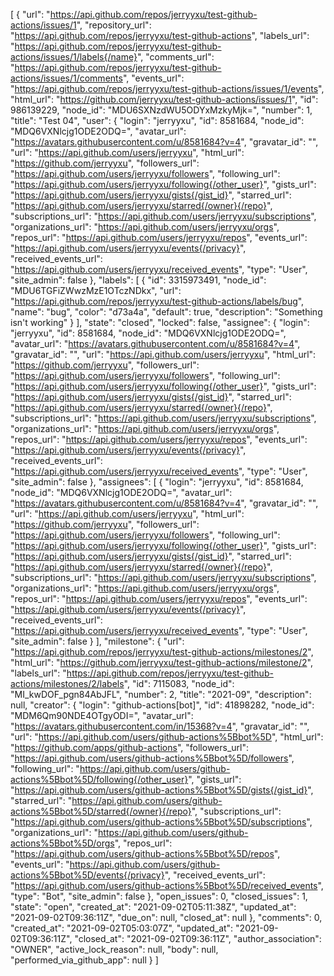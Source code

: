 [
  {
    "url": "https://api.github.com/repos/jerryyxu/test-github-actions/issues/1",
    "repository_url": "https://api.github.com/repos/jerryyxu/test-github-actions",
    "labels_url": "https://api.github.com/repos/jerryyxu/test-github-actions/issues/1/labels{/name}",
    "comments_url": "https://api.github.com/repos/jerryyxu/test-github-actions/issues/1/comments",
    "events_url": "https://api.github.com/repos/jerryyxu/test-github-actions/issues/1/events",
    "html_url": "https://github.com/jerryyxu/test-github-actions/issues/1",
    "id": 986139229,
    "node_id": "MDU6SXNzdWU5ODYxMzkyMjk=",
    "number": 1,
    "title": "Test 04",
    "user": {
      "login": "jerryyxu",
      "id": 8581684,
      "node_id": "MDQ6VXNlcjg1ODE2ODQ=",
      "avatar_url": "https://avatars.githubusercontent.com/u/8581684?v=4",
      "gravatar_id": "",
      "url": "https://api.github.com/users/jerryyxu",
      "html_url": "https://github.com/jerryyxu",
      "followers_url": "https://api.github.com/users/jerryyxu/followers",
      "following_url": "https://api.github.com/users/jerryyxu/following{/other_user}",
      "gists_url": "https://api.github.com/users/jerryyxu/gists{/gist_id}",
      "starred_url": "https://api.github.com/users/jerryyxu/starred{/owner}{/repo}",
      "subscriptions_url": "https://api.github.com/users/jerryyxu/subscriptions",
      "organizations_url": "https://api.github.com/users/jerryyxu/orgs",
      "repos_url": "https://api.github.com/users/jerryyxu/repos",
      "events_url": "https://api.github.com/users/jerryyxu/events{/privacy}",
      "received_events_url": "https://api.github.com/users/jerryyxu/received_events",
      "type": "User",
      "site_admin": false
    },
    "labels": [
      {
        "id": 3315973491,
        "node_id": "MDU6TGFiZWwzMzE1OTczNDkx",
        "url": "https://api.github.com/repos/jerryyxu/test-github-actions/labels/bug",
        "name": "bug",
        "color": "d73a4a",
        "default": true,
        "description": "Something isn't working"
      }
    ],
    "state": "closed",
    "locked": false,
    "assignee": {
      "login": "jerryyxu",
      "id": 8581684,
      "node_id": "MDQ6VXNlcjg1ODE2ODQ=",
      "avatar_url": "https://avatars.githubusercontent.com/u/8581684?v=4",
      "gravatar_id": "",
      "url": "https://api.github.com/users/jerryyxu",
      "html_url": "https://github.com/jerryyxu",
      "followers_url": "https://api.github.com/users/jerryyxu/followers",
      "following_url": "https://api.github.com/users/jerryyxu/following{/other_user}",
      "gists_url": "https://api.github.com/users/jerryyxu/gists{/gist_id}",
      "starred_url": "https://api.github.com/users/jerryyxu/starred{/owner}{/repo}",
      "subscriptions_url": "https://api.github.com/users/jerryyxu/subscriptions",
      "organizations_url": "https://api.github.com/users/jerryyxu/orgs",
      "repos_url": "https://api.github.com/users/jerryyxu/repos",
      "events_url": "https://api.github.com/users/jerryyxu/events{/privacy}",
      "received_events_url": "https://api.github.com/users/jerryyxu/received_events",
      "type": "User",
      "site_admin": false
    },
    "assignees": [
      {
        "login": "jerryyxu",
        "id": 8581684,
        "node_id": "MDQ6VXNlcjg1ODE2ODQ=",
        "avatar_url": "https://avatars.githubusercontent.com/u/8581684?v=4",
        "gravatar_id": "",
        "url": "https://api.github.com/users/jerryyxu",
        "html_url": "https://github.com/jerryyxu",
        "followers_url": "https://api.github.com/users/jerryyxu/followers",
        "following_url": "https://api.github.com/users/jerryyxu/following{/other_user}",
        "gists_url": "https://api.github.com/users/jerryyxu/gists{/gist_id}",
        "starred_url": "https://api.github.com/users/jerryyxu/starred{/owner}{/repo}",
        "subscriptions_url": "https://api.github.com/users/jerryyxu/subscriptions",
        "organizations_url": "https://api.github.com/users/jerryyxu/orgs",
        "repos_url": "https://api.github.com/users/jerryyxu/repos",
        "events_url": "https://api.github.com/users/jerryyxu/events{/privacy}",
        "received_events_url": "https://api.github.com/users/jerryyxu/received_events",
        "type": "User",
        "site_admin": false
      }
    ],
    "milestone": {
      "url": "https://api.github.com/repos/jerryyxu/test-github-actions/milestones/2",
      "html_url": "https://github.com/jerryyxu/test-github-actions/milestone/2",
      "labels_url": "https://api.github.com/repos/jerryyxu/test-github-actions/milestones/2/labels",
      "id": 7115083,
      "node_id": "MI_kwDOF_pgn84AbJFL",
      "number": 2,
      "title": "2021-09",
      "description": null,
      "creator": {
        "login": "github-actions[bot]",
        "id": 41898282,
        "node_id": "MDM6Qm90NDE4OTgyODI=",
        "avatar_url": "https://avatars.githubusercontent.com/in/15368?v=4",
        "gravatar_id": "",
        "url": "https://api.github.com/users/github-actions%5Bbot%5D",
        "html_url": "https://github.com/apps/github-actions",
        "followers_url": "https://api.github.com/users/github-actions%5Bbot%5D/followers",
        "following_url": "https://api.github.com/users/github-actions%5Bbot%5D/following{/other_user}",
        "gists_url": "https://api.github.com/users/github-actions%5Bbot%5D/gists{/gist_id}",
        "starred_url": "https://api.github.com/users/github-actions%5Bbot%5D/starred{/owner}{/repo}",
        "subscriptions_url": "https://api.github.com/users/github-actions%5Bbot%5D/subscriptions",
        "organizations_url": "https://api.github.com/users/github-actions%5Bbot%5D/orgs",
        "repos_url": "https://api.github.com/users/github-actions%5Bbot%5D/repos",
        "events_url": "https://api.github.com/users/github-actions%5Bbot%5D/events{/privacy}",
        "received_events_url": "https://api.github.com/users/github-actions%5Bbot%5D/received_events",
        "type": "Bot",
        "site_admin": false
      },
      "open_issues": 0,
      "closed_issues": 1,
      "state": "open",
      "created_at": "2021-09-02T05:11:38Z",
      "updated_at": "2021-09-02T09:36:11Z",
      "due_on": null,
      "closed_at": null
    },
    "comments": 0,
    "created_at": "2021-09-02T05:03:07Z",
    "updated_at": "2021-09-02T09:36:11Z",
    "closed_at": "2021-09-02T09:36:11Z",
    "author_association": "OWNER",
    "active_lock_reason": null,
    "body": null,
    "performed_via_github_app": null
  }
]